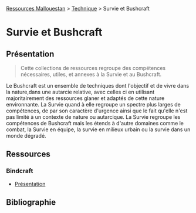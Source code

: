 [Ressources Mallouestan](../../README.md) > [Technique](../README.md) > Survie et Bushcraft
# Survie et Bushcraft
## Présentation

> Cette collections de ressources regroupe des compétences nécessaires, utiles, et annexes à la Survie et au Bushcraft. 

Le Bushcraft est un ensemble de techniques dont l'objectif et de vivre dans la nature,dans une autarcie relative, avec celles ci en utilisant majoritairement des ressources glaner et adaptés de cette nature environnante. La Survie quand à elle regroupe un spectre plus larges de compétences, de par son caractère d'urgence ainsi que le fait qu'elle n'est pas limité à un contexte de nature ou autarcique. La Survie regroupe les compétences de Bushcraft mais les étends à d'autre domaines comme le combat, la Survie en équipe, la survie en milieux urbain ou la survie dans un monde dégradé.

## Ressources
### Bindcraft
- [Présentation](./Bindcraft/README.md)

## Bibliographie
